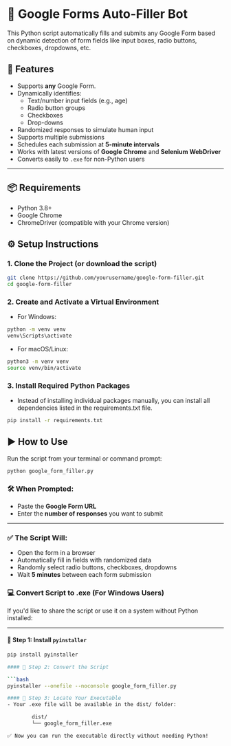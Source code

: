 # 📝 Google Forms Auto-Filler Bot

This Python script automatically fills and submits any Google Form based on dynamic detection of form fields like input boxes, radio buttons, checkboxes, dropdowns, etc.

## 🚀 Features

- Supports **any** Google Form.
- Dynamically identifies:
  - Text/number input fields (e.g., age)
  - Radio button groups
  - Checkboxes
  - Drop-downs
- Randomized responses to simulate human input
- Supports multiple submissions
- Schedules each submission at **5-minute intervals**
- Works with latest versions of **Google Chrome** and **Selenium WebDriver**
- Converts easily to `.exe` for non-Python users

---

## 📦 Requirements

- Python 3.8+
- Google Chrome
- ChromeDriver (compatible with your Chrome version)



## ⚙️ Setup Instructions

### 1. Clone the Project (or download the script)

```bash
git clone https://github.com/yourusername/google-form-filler.git
cd google-form-filler
```
### 2. Create and Activate a Virtual Environment

- For Windows:
```bash
python -m venv venv
venv\Scripts\activate
```
- For macOS/Linux:
```bash
python3 -m venv venv
source venv/bin/activate
```
### 3. Install Required Python Packages

- Instead of installing individual packages manually, you can install all dependencies listed in the requirements.txt file.

```bash
pip install -r requirements.txt
```

## ▶️ How to Use

Run the script from your terminal or command prompt:

    python google_form_filler.py

### 🛠️ When Prompted:

- Paste the **Google Form URL**
- Enter the **number of responses** you want to submit

---

### ✅ The Script Will:

- Open the form in a browser
- Automatically fill in fields with randomized data
- Randomly select radio buttons, checkboxes, dropdowns
- Wait **5 minutes** between each form submission

### 💻 Convert Script to .exe (For Windows Users)

If you'd like to share the script or use it on a system without Python installed:

---

#### 🧱 Step 1: Install `pyinstaller`

```bash
pip install pyinstaller

#### 🔁 Step 2: Convert the Script

```bash
pyinstaller --onefile --noconsole google_form_filler.py

#### 📂 Step 3: Locate Your Executable
- Your .exe file will be available in the dist/ folder:

        dist/
        └── google_form_filler.exe

✅ Now you can run the executable directly without needing Python!